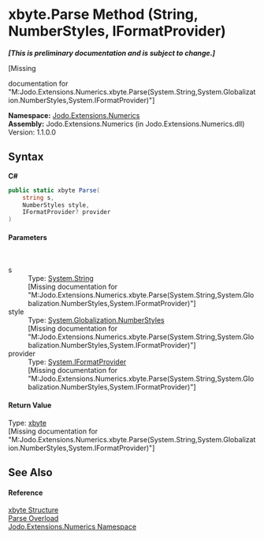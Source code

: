# xbyte.Parse Method (String, NumberStyles, IFormatProvider)
 _**\[This is preliminary documentation and is subject to change.\]**_

\[Missing <summary> documentation for "M:Jodo.Extensions.Numerics.xbyte.Parse(System.String,System.Globalization.NumberStyles,System.IFormatProvider)"\]

**Namespace:**&nbsp;<a href="N_Jodo_Extensions_Numerics">Jodo.Extensions.Numerics</a><br />**Assembly:**&nbsp;Jodo.Extensions.Numerics (in Jodo.Extensions.Numerics.dll) Version: 1.1.0.0

## Syntax

**C#**<br />
``` C#
public static xbyte Parse(
	string s,
	NumberStyles style,
	IFormatProvider? provider
)
```


#### Parameters
&nbsp;<dl><dt>s</dt><dd>Type: <a href="https://docs.microsoft.com/dotnet/api/system.string" target="_blank" rel="noopener noreferrer">System.String</a><br />\[Missing <param name="s"/> documentation for "M:Jodo.Extensions.Numerics.xbyte.Parse(System.String,System.Globalization.NumberStyles,System.IFormatProvider)"\]</dd><dt>style</dt><dd>Type: <a href="https://docs.microsoft.com/dotnet/api/system.globalization.numberstyles" target="_blank" rel="noopener noreferrer">System.Globalization.NumberStyles</a><br />\[Missing <param name="style"/> documentation for "M:Jodo.Extensions.Numerics.xbyte.Parse(System.String,System.Globalization.NumberStyles,System.IFormatProvider)"\]</dd><dt>provider</dt><dd>Type: <a href="https://docs.microsoft.com/dotnet/api/system.iformatprovider" target="_blank" rel="noopener noreferrer">System.IFormatProvider</a><br />\[Missing <param name="provider"/> documentation for "M:Jodo.Extensions.Numerics.xbyte.Parse(System.String,System.Globalization.NumberStyles,System.IFormatProvider)"\]</dd></dl>

#### Return Value
Type: <a href="T_Jodo_Extensions_Numerics_xbyte">xbyte</a><br />\[Missing <returns> documentation for "M:Jodo.Extensions.Numerics.xbyte.Parse(System.String,System.Globalization.NumberStyles,System.IFormatProvider)"\]

## See Also


#### Reference
<a href="T_Jodo_Extensions_Numerics_xbyte">xbyte Structure</a><br /><a href="Overload_Jodo_Extensions_Numerics_xbyte_Parse">Parse Overload</a><br /><a href="N_Jodo_Extensions_Numerics">Jodo.Extensions.Numerics Namespace</a><br />